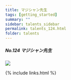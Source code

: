 ```yaml
---
title: マジシャン先生
tags: [getting_started]
summary: ""
sidebar: talents_sidebar
permalink: talents_124.html
folder: talents
---
```



##### No.124 マジシャン先生

![](https://yt3.ggpht.com/ytc/AKedOLTbCtN02EVfFE-YogZWgxCbRLhByR3LD-ACoef0xg=s176-c-k-c0x00ffffff-no-rj)






{% include links.html %}
